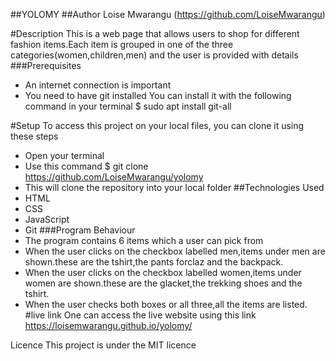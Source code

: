 ##YOLOMY
##Author
Loise Mwarangu (https://github.com/LoiseMwarangu)

#Description
This is a web page that allows users to shop for different fashion items.Each item is grouped in one of the three categories(women,children,men) and the user is provided with details
###Prerequisites
* An internet connection is important
* You need to have git installed You can install it with the following command in your terminal $ sudo apt install git-all

#Setup
To access this project on your local files, you can clone it using these steps
* Open your terminal
* Use this command $ git clone https://github.com/LoiseMwarangu/yolomy
* This will clone the repository into your local folder
##Technologies Used
* HTML
* CSS
* JavaScript
* Git
###Program Behaviour
* The program contains 6 items which a user can pick from
* When the user clicks on the checkbox labelled men,items under men are shown.these are the tshirt,the pants forclaz and the backpack.
* When the user clicks on the checkbox labelled women,items under women are shown.these are the glacket,the trekking shoes and the tshirt.
* When the user checks both boxes or all three,all the items are listed.
#live link
One can access the live website using this link  https://loisemwarangu.github.io/yolomy/

Licence
This project is under the MIT licence
